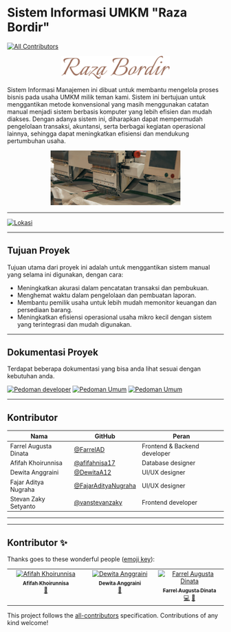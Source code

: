 # Sistem Informasi UMKM "Raza Bordir"
<!-- ALL-CONTRIBUTORS-BADGE:START - Do not remove or modify this section -->
[![All Contributors](https://img.shields.io/badge/all_contributors-3-orange.svg?style=flat-square)](#contributors-)
<!-- ALL-CONTRIBUTORS-BADGE:END -->


<div align="center">
    <img src="docs/assets/raza-bordir-logo.png" style="width: 50%;">
</div>

Sistem Informasi Manajemen ini dibuat untuk membantu mengelola proses bisnis pada usaha UMKM  milik teman kami. Sistem ini bertujuan untuk menggantikan metode konvensional yang masih menggunakan catatan manual menjadi sistem berbasis komputer yang lebih efisien dan mudah diakses. Dengan adanya sistem ini, diharapkan dapat mempermudah pengelolaan transaksi, akuntansi, serta berbagai kegiatan operasional lainnya, sehingga dapat meningkatkan efisiensi dan mendukung pertumbuhan usaha.

<div align="center">
    <img src="docs/assets/embroidery-machine-2.png" style="width: 60%;">
</div>

---

[![Lokasi](https://img.shields.io/badge/📍%20Lokasi-Desa%20Karangkates,Kec.%20Sumber%20Pucung,Kab.%20Malang-blue)](https://maps.app.goo.gl/6f2fNvnUK7GGVMJm9)

---

## Tujuan Proyek

Tujuan utama dari proyek ini adalah untuk menggantikan sistem manual yang selama ini digunakan, dengan cara:

- Meningkatkan akurasi dalam pencatatan transaksi dan pembukuan.
- Menghemat waktu dalam pengelolaan dan pembuatan laporan.
- Membantu pemilik usaha untuk lebih mudah memonitor keuangan dan persediaan barang.
- Meningkatkan efisiensi operasional usaha mikro kecil dengan sistem yang terintegrasi dan mudah digunakan.

---

## Dokumentasi Proyek

Terdapat beberapa dokumentasi yang bisa anda lihat sesuai dengan kebutuhan anda.

[![Pedoman developer](https://img.shields.io/badge/⚒️%20Pedoman%20Developer-4CAF50?style=for-the-badge&logo=check-circle&logoColor=white)](docs/guides/dev/) [![Pedoman Umum](https://img.shields.io/badge/🧸%20Pedoman%20Umum-0078D4?style=for-the-badge&logo=code&logoColor=white)](docs/guides/general/) [![Pedoman Umum](https://img.shields.io/badge/🖥️%20Pedoman%20Admin-red?style=for-the-badge&logo=code&logoColor=white)](docs/guides/admin/)

---

## Kontributor

| Nama | GitHub | Peran |
|--|--| -- |
| Farrel Augusta Dinata | [@FarrelAD](https://github.com/FarrelAD) | Frontend & Backend developer |
| Afifah Khoirunnisa | [@afifahnisa17](https://github.com/afifahnisa17) | Database designer |
| Dewita Anggraini | [@DewitaA12](https://github.com/DewitaA12) | UI/UX designer |
| Fajar Aditya Nugraha | [@FajarAdityaNugraha](https://github.com/FajarAdityaNugraha) | UI/UX designer |
| Stevan Zaky Setyanto | [@vanstevanzaky](https://github.com/vanstevanzaky) | Frontend developer |

---
---
## Kontributor ✨

Thanks goes to these wonderful people ([emoji key](https://allcontributors.org/docs/en/emoji-key)):

<!-- ALL-CONTRIBUTORS-LIST:START - Do not remove or modify this section -->
<!-- prettier-ignore-start -->
<!-- markdownlint-disable -->
<table>
  <tbody>
    <tr>
      <td align="center" valign="top" width="14.28%"><a href="https://github.com/afifahnisa17"><img src="https://avatars.githubusercontent.com/u/143988656?v=4?s=100" width="100px;" alt="Afifah Khoirunnisa"/><br /><sub><b>Afifah Khoirunnisa</b></sub></a><br /><a href="#data-afifahnisa17" title="Data">🔣</a></td>
      <td align="center" valign="top" width="14.28%"><a href="https://github.com/DewitaA12"><img src="https://avatars.githubusercontent.com/u/144205378?v=4?s=100" width="100px;" alt="Dewita Anggraini"/><br /><sub><b>Dewita Anggraini</b></sub></a><br /><a href="#design-DewitaA12" title="Design">🎨</a></td>
      <td align="center" valign="top" width="14.28%"><a href="http://farrelad.github.io"><img src="https://avatars.githubusercontent.com/u/140877757?v=4?s=100" width="100px;" alt="Farrel Augusta Dinata"/><br /><sub><b>Farrel Augusta Dinata</b></sub></a><br /><a href="https://github.com/andromeda-hebat/Raza-Bordir/commits?author=FarrelAD" title="Code">💻</a> <a href="#projectManagement-FarrelAD" title="Project Management">📆</a></td>
    </tr>
  </tbody>
</table>

<!-- markdownlint-restore -->
<!-- prettier-ignore-end -->

<!-- ALL-CONTRIBUTORS-LIST:END -->

This project follows the [all-contributors](https://github.com/all-contributors/all-contributors) specification. Contributions of any kind welcome!
